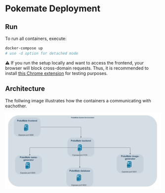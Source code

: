 # Pokemate Deployment

## Run

To run all containers, execute:

```bash
docker-compose up
# use -d option for detached mode
```

:warning: If you run the setup locally and want to access the frontend, your browser will block cross-domain requests. Thus, it is recommended to install [this Chrome extension](https://chrome.google.com/webstore/detail/moesif-orign-cors-changer/digfbfaphojjndkpccljibejjbppifbc) for testing purposes.

## Architecture

The follwing image illustrates how the containers a communicating with eachother.

![Image description](./overview.png)
